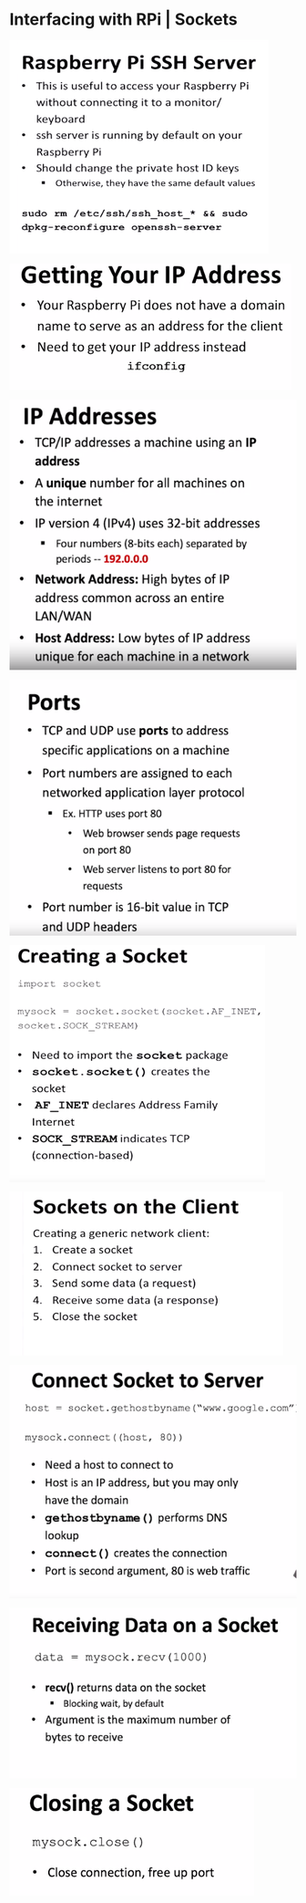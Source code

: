 # Interfacing with RPi \| Sockets

![](../../.gitbook/assets/image%20%28259%29.png)

![](../../.gitbook/assets/image%20%28258%29.png)

![](../../.gitbook/assets/image%20%28260%29.png)

![](../../.gitbook/assets/image%20%28250%29.png)

![](../../.gitbook/assets/image%20%28256%29.png)

![](../../.gitbook/assets/image%20%28242%29.png)

![](../../.gitbook/assets/image%20%28252%29.png)

![](../../.gitbook/assets/image%20%28251%29.png)

![](../../.gitbook/assets/image%20%28243%29.png)

